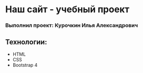 # Наш сайт - учебный проект
### Выполнил проект: Курочкин Илья Александрович

## Технологии:
- HTML
- CSS
- Bootstrap 4
